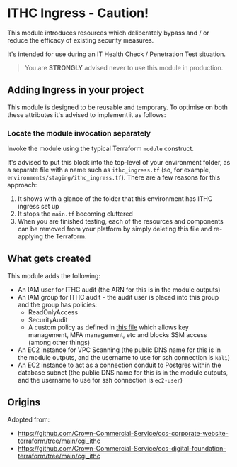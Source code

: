 # ITHC Ingress - Caution!

This module introduces resources which deliberately bypass and / or reduce the efficacy of existing security measures.

It's intended for use during an IT Health Check / Penetration Test situation.

> You are **STRONGLY** advised never to use this module in production.

## Adding Ingress in your project

This module is designed to be reusable and temporary. To optimise on both these attributes it's advised to implement it as follows:

### Locate the module invocation separately

Invoke the module using the typical Terraform `module` construct.

It's advised to put this block into the top-level of your environment folder, as a separate file with a name such as `ithc_ingress.tf` (so, for example, `environments/staging/ithc_ingress.tf`). There are a few reasons for this approach:

1. It shows with a glance of the folder that this environment has ITHC ingress set up
2. It stops the `main.tf` becoming cluttered
3. When you are finished testing, each of the resources and components can be removed from your platform by simply deleting this file and re-applying the Terraform.

## What gets created

This module adds the following:

* An IAM user for ITHC audit (the ARN for this is in the module outputs)
* An IAM group for ITHC audit - the audit user is placed into this group and the group has policies:
  * ReadOnlyAccess
  * SecurityAudit
  * A custom policy as defined in [this file](ithc_iam_user.tf) which allows key management, MFA management, etc and blocks SSM access (among other things)
* An EC2 instance for VPC Scanning (the public DNS name for this is in the module outputs, and the username to use for ssh connection is `kali`)
* An EC2 instance to act as a connection conduit to Postgres within the database subnet (the public DNS name for this is in the module outputs, and the username to use for ssh connection is `ec2-user`)

## Origins

Adopted from:

* https://github.com/Crown-Commercial-Service/ccs-corporate-website-terraform/tree/main/cgi_ithc
* https://github.com/Crown-Commercial-Service/ccs-digital-foundation-terraform/tree/main/cgi_ithc
